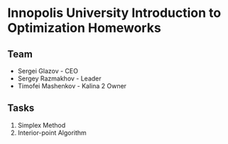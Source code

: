 # Innopolis University Introduction to Optimization Homeworks


## Team
- Sergei Glazov - CEO
- Sergey Razmakhov - Leader
- Timofei Mashenkov - Kalina 2 Owner

## Tasks
1. Simplex Method
2. Interior-point Algorithm